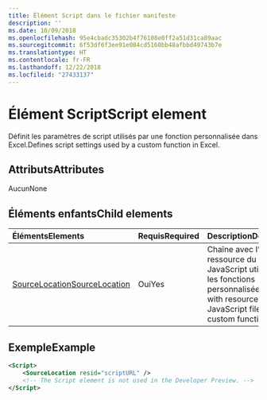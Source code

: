 ```yaml
---
title: Élément Script dans le fichier manifeste
description: ''
ms.date: 10/09/2018
ms.openlocfilehash: 95e4cbadc35302b4f76108e0ff2a51d31ca89aac
ms.sourcegitcommit: 6f53df6f3ee91e084cd5160bb48afbbd49743b7e
ms.translationtype: HT
ms.contentlocale: fr-FR
ms.lasthandoff: 12/22/2018
ms.locfileid: "27433137"
---
```

# <a name="script-element"></a><span data-ttu-id="5dbeb-102">Élément Script</span><span class="sxs-lookup"><span data-stu-id="5dbeb-102">Script element</span></span>

<span data-ttu-id="5dbeb-103">Définit les paramètres de script utilisés par une fonction personnalisée dans Excel.</span><span class="sxs-lookup"><span data-stu-id="5dbeb-103">Defines script settings used by a custom function in Excel.</span></span>

## <a name="attributes"></a><span data-ttu-id="5dbeb-104">Attributs</span><span class="sxs-lookup"><span data-stu-id="5dbeb-104">Attributes</span></span>

<span data-ttu-id="5dbeb-105">Aucun</span><span class="sxs-lookup"><span data-stu-id="5dbeb-105">None</span></span>

## <a name="child-elements"></a><span data-ttu-id="5dbeb-106">Éléments enfants</span><span class="sxs-lookup"><span data-stu-id="5dbeb-106">Child elements</span></span>

|<span data-ttu-id="5dbeb-107">Éléments</span><span class="sxs-lookup"><span data-stu-id="5dbeb-107">Elements</span></span>  |  <span data-ttu-id="5dbeb-108">Requis</span><span class="sxs-lookup"><span data-stu-id="5dbeb-108">Required</span></span>  |  <span data-ttu-id="5dbeb-109">Description</span><span class="sxs-lookup"><span data-stu-id="5dbeb-109">Description</span></span>  |
|:-----|:-----|:-----|
|  [<span data-ttu-id="5dbeb-110">SourceLocation</span><span class="sxs-lookup"><span data-stu-id="5dbeb-110">SourceLocation</span></span>](customfunctionssourcelocation.md)  |  <span data-ttu-id="5dbeb-111">Oui</span><span class="sxs-lookup"><span data-stu-id="5dbeb-111">Yes</span></span>  | <span data-ttu-id="5dbeb-112">Chaîne avec l’ID de ressource du fichier JavaScript utilisé par les fonctions personnalisées.</span><span class="sxs-lookup"><span data-stu-id="5dbeb-112">String with resource id of the JavaScript file used by custom functions.</span></span>|

## <a name="example"></a><span data-ttu-id="5dbeb-113">Exemple</span><span class="sxs-lookup"><span data-stu-id="5dbeb-113">Example</span></span>

```xml
<Script>
    <SourceLocation resid="scriptURL" />
    <!-- The Script element is not used in the Developer Preview. -->
</Script>
```
